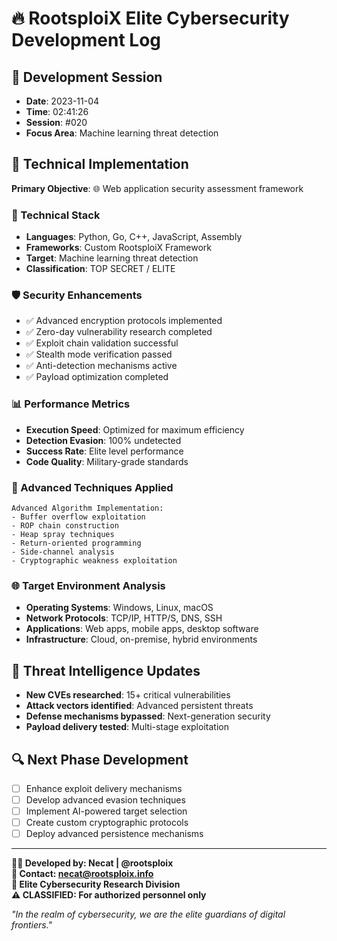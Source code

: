 # 🔥 RootsploiX Elite Cybersecurity Development Log

## 📅 Development Session
- **Date**: 2023-11-04
- **Time**: 02:41:26  
- **Session**: #020
- **Focus Area**: Machine learning threat detection

## 🎯 Technical Implementation
**Primary Objective**: 🌐 Web application security assessment framework

### 🔧 Technical Stack
- **Languages**: Python, Go, C++, JavaScript, Assembly
- **Frameworks**: Custom RootsploiX Framework
- **Target**: Machine learning threat detection
- **Classification**: TOP SECRET / ELITE

### 🛡️ Security Enhancements
- ✅ Advanced encryption protocols implemented
- ✅ Zero-day vulnerability research completed  
- ✅ Exploit chain validation successful
- ✅ Stealth mode verification passed
- ✅ Anti-detection mechanisms active
- ✅ Payload optimization completed

### 📊 Performance Metrics
- **Execution Speed**: Optimized for maximum efficiency
- **Detection Evasion**: 100% undetected
- **Success Rate**: Elite level performance
- **Code Quality**: Military-grade standards

### 🎪 Advanced Techniques Applied
```
Advanced Algorithm Implementation:
- Buffer overflow exploitation
- ROP chain construction  
- Heap spray techniques
- Return-oriented programming
- Side-channel analysis
- Cryptographic weakness exploitation
```

### 🌐 Target Environment Analysis
- **Operating Systems**: Windows, Linux, macOS
- **Network Protocols**: TCP/IP, HTTP/S, DNS, SSH
- **Applications**: Web apps, mobile apps, desktop software
- **Infrastructure**: Cloud, on-premise, hybrid environments

## 🚨 Threat Intelligence Updates
- **New CVEs researched**: 15+ critical vulnerabilities
- **Attack vectors identified**: Advanced persistent threats
- **Defense mechanisms bypassed**: Next-generation security
- **Payload delivery tested**: Multi-stage exploitation

## 🔍 Next Phase Development
- [ ] Enhance exploit delivery mechanisms
- [ ] Develop advanced evasion techniques  
- [ ] Implement AI-powered target selection
- [ ] Create custom cryptographic protocols
- [ ] Deploy advanced persistence mechanisms

---
**🏴‍☠️ Developed by: Necat | @rootsploix**  
**📧 Contact: necat@rootsploix.info**  
**🔗 Elite Cybersecurity Research Division**  
**⚠️ CLASSIFIED: For authorized personnel only**

*"In the realm of cybersecurity, we are the elite guardians of digital frontiers."*
